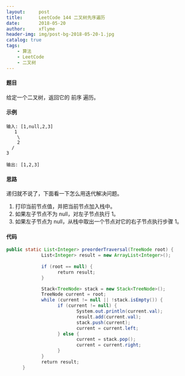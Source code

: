 ```yaml
---
layout:     post
title:      LeetCode 144 二叉树先序遍历
date:       2018-05-20
author:     xflyme
header-img: img/post-bg-2018-05-20-1.jpg
catalog: true
tags:
    - 算法
    - LeetCode
    - 二叉树
---
```



#### 题目

给定一个二叉树，返回它的 前序 遍历。

#### 示例

    输入: [1,null,2,3]  
       1
        \
        2
      /
    3 

    输出: [1,2,3]
    
 #### 思路
 递归就不说了，下面看一下怎么用迭代解决问题。
 1. 打印当前节点值，并把当前节点加入栈中。
 2. 如果左子节点不为 null，对左子节点执行 1。
 3. 如果左子节点为 null，从栈中取出一个节点对它的右子节点执行步骤 1。
 
 #### 代码
 
 ```java
public static List<Integer> preorderTraversal(TreeNode root) {
             List<Integer> result = new ArrayList<Integer>();
             
             if (root == null) {
                   return result;
             }

             Stack<TreeNode> stack = new Stack<TreeNode>();
             TreeNode current = root;
             while (current != null || !stack.isEmpty()) {
                   if (current != null) {
                          System.out.println(current.val);
                          result.add(current.val);
                          stack.push(current);
                          current = current.left;
                   } else {
                          current = stack.pop();
                          current = current.right;
                   }
             }
             return result;
      }

```
